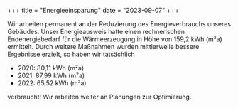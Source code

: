 +++
title = "Energieeinsparung"
date = "2023-09-07"
+++

Wir arbeiten permanent an der Reduzierung des Energieverbrauchs unseres Gebäudes. Unser Energieausweis hatte einen rechnerischen Endenergiebedarf für die Wärmeerzeugung in Höhe von 159,2 kWh (m²a) ermittelt. Durch weitere Maßnahmen wurden mittlerweile bessere Ergebnisse erzielt, so haben wir tatsächlich

- 2020: 80,11 kWh (m²a)
- 2021: 87,99 kWh (m²a)
- 2022: 65,52 kWh (m²a)

verbraucht! Wir arbeiten weiter an Planungen zur Optimierung.